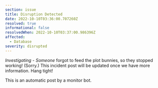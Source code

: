 ```yaml
---
section: issue
title: Disruption Detected
date: 2022-10-10T03:36:00.707260Z
resolved: true
informational: false
resolvedWhen: 2022-10-10T03:37:00.986396Z
affected:
  - Database
severity: disrupted
---
```

*Investigating* - _Someone_ forgot to feed the plot bunnies, so they stopped working! (Sorry.) This incident post will be updated once we have more information. Hang tight!

This is an automatic post by a monitor bot.
        